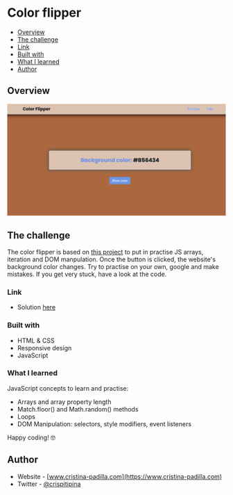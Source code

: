 # Color flipper

- [Overview](#overview)
- [The challenge](#the-challenge)
- [Link](#link)
- [Built with](#built-with)
- [What I learned](#what-i-learned)
- [Author](#author)

## Overview

![](./screenshot.png)

## The challenge

The color flipper is based on [this project](https://www.freecodecamp.org/news/javascript-projects-for-beginners/#how-to-create-a-color-flipper) to put in practise JS arrays, iteration and DOM manpulation. Once the button is clicked, the website's background color changes.
Try to practise on your own, google and make mistakes. If you get very stuck, have a look at the code.

### Link

- Solution [here](https://simple-hex-colorflipper.netlify.app/)

### Built with

- HTML & CSS
- Responsive design
- JavaScript

### What I learned

JavaScript concepts to learn and practise:

- Arrays and array property length
- Match.floor() and Math.random() methods
- Loops
- DOM Manipulation: selectors, style modifiers, event listeners


Happy coding! 🤓

## Author

- Website - [www.cristina-padilla.com](https://www.cristina-padilla.com)
- Twitter - [@crispitipina](https://www.twitter.com/crispitipina)
